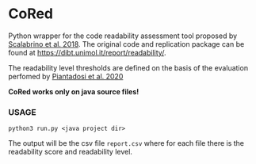 # CoRed
Python wrapper for the code readability assessment tool proposed by [Scalabrino et al. 2018](https://doi.org/10.1002/smr.1958).
The original code and replication package can be found at https://dibt.unimol.it/report/readability/.

The readability level thresholds are defined on the basis of the evaluation perfomed by [Piantadosi et al. 2020](https://doi.org/10.1007/s10664-020-09886-9)

**CoRed works only on java source files!**

### USAGE
```
python3 run.py <java project dir>
```
The output will be the csv file `report.csv` where for each file there is the readability score and readability level.
